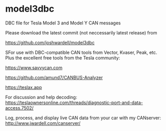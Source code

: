 # model3dbc
DBC file for Tesla Model 3 and Model Y CAN messages

Please download the latest commit (not neccessarily latest release) from

https://github.com/joshwardell/model3dbc

SFor use with DBC-compatible CAN tools from Vector, Kvaser, Peak, etc.
Plus the excellent free tools from the Tesla community:

https://www.savvycan.com

https://github.com/amund7/CANBUS-Analyzer

https://teslax.app

For discussion and help decoding:
https://teslaownersonline.com/threads/diagnostic-port-and-data-access.7502/

Log, process, and display live CAN data from your car with my CANserver:
http://www.jwardell.com/canserver/
